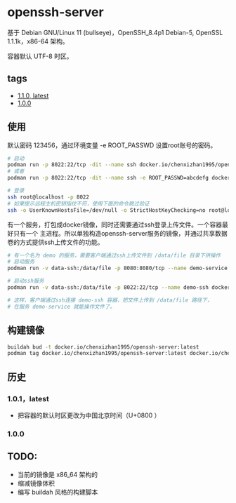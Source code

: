 # openssh-server

基于 Debian GNU/Linux 11 (bullseye)，OpenSSH_8.4p1 Debian-5, OpenSSL 1.1.1k，x86-64 架构。

容器默认 UTF-8 时区。


## tags
- [1.1.0, latest](https://github.com/chenxizhan1995/container-openssh.git)
- [1.0.0](https://github.com/chenxizhan1995/container-openssh.git)

## 使用
默认密码 123456，通过环境变量 -e ROOT_PASSWD 设置root账号的密码。
```bash
# 启动
podman run -p 8022:22/tcp -dit --name ssh docker.io/chenxizhan1995/openssh-server:latest
# 或者
podman run -p 8022:22/tcp -dit --name ssh -e ROOT_PASSWD=abcdefg docker.io/chenxizhan1995/openssh-server:latest

# 登录
ssh root@localhost -p 8022
# 如果提示远程主机密钥指纹不符，使用下面的命令跳过验证
ssh -o UserKnownHostsFile=/dev/null -o StrictHostKeyChecking=no root@localhost -p 8022
```

有一个服务，打包成docker镜像，同时还需要通过ssh登录上传文件。一个容器最好只有一个
主进程。所以单独构造openssh-server服务的镜像，并通过共享数据卷的方式提供ssh上传文件的功能。
```bash
# 有一个名为 demo 的服务，需要客户端通过ssh上传文件到 /data/file 目录下供操作
# 启动服务
podman run -v data-ssh:/data/file -p 8080:8080/tcp --name demo-service demo

# 启动ssh服务
podman run -v data-ssh:/data/file -p 8022:22/tcp --name demo-ssh docker.io/chenxizhan1995/openssh-server:latest

# 这样，客户端通过ssh连接 demo-ssh 容器，把文件上传到 /data/file 路径下，
# 在服务 demo-service 就能操作文件了。
```
## 构建镜像
```bash
buildah bud -t docker.io/chenxizhan1995/openssh-server:latest
podman tag docker.io/chenxizhan1995/openssh-server:latest docker.io/chenxizhan1995/openssh-server:1.0.1
```
## 历史
### 1.0.1，latest
- 把容器的默认时区更改为中国北京时间（U+0800 ）
### 1.0.0

## TODO:
- 当前的镜像是 x86_64 架构的
- 缩减镜像体积
- 编写 buildah 风格的构建脚本

